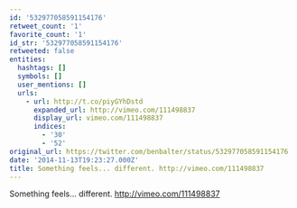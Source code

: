 ```yaml
---
id: '532977058591154176'
retweet_count: '1'
favorite_count: '1'
id_str: '532977058591154176'
retweeted: false
entities:
  hashtags: []
  symbols: []
  user_mentions: []
  urls:
    - url: http://t.co/piyGYhDstd
      expanded_url: http://vimeo.com/111498837
      display_url: vimeo.com/111498837
      indices:
        - '30'
        - '52'
original_url: https://twitter.com/benbalter/status/532977058591154176
date: '2014-11-13T19:23:27.000Z'
title: Something feels... different. http://vimeo.com/111498837
---
```


Something feels... different. http://vimeo.com/111498837